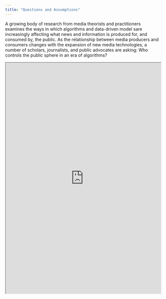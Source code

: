 ```yaml
---
title: "Questions and Assumptions"
---
```


A growing body of research from media theorists and practitioners examines the ways in which algorithms and data-driven model sare increasingly affecting what news and information is produced for, and consumed by, the public. As the relationship between media producers and consumers changes with the expansion of new media technologies, a number of scholars, journalists, and public advocates are asking: Who controls the public sphere in an era of algorithms?

<iframe height="750" width="100%" src="https://ewelton.github.io/ktest/wiki.html#Questions%20and%20Assumptions"></iframe>
